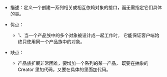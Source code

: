 + 描述：定义一个创建一系列相关或相互依赖对象的接口，而无需指定它们具体的类。

+ 优点：
    + 1、当一个产品族中的多个对象被设计成一起工作时，
        它能保证客户端始终只使用同一个产品族中的对象。

+ 缺点：
    + 产品族扩展非常困难，要增加一个系列的某一产品，
        既要在抽象的 Creator 里加代码，又要在具体的里面加代码。
